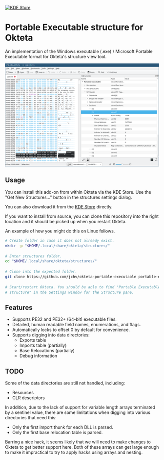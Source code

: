 [![KDE Store](https://img.shields.io/static/v1?style=fkat&message=KDE%20Store&color=1D99F3&logo=KDE&logoColor=FFFFFF&label=)](https://store.kde.org/p/1985139)

# Portable Executable structure for Okteta
An implementation of the Windows executable (.exe) / Microsoft Portable
Executable format for Okteta's structure view tool.

![Screenshot showing an executable file Okteta with the structure view.](./screenshot.png)

## Usage
You can install this add-on from within Okteta via the KDE Store. Use the
"Get New Structures..." button in the structures settings dialog.

You can also download it from the
[KDE Store](https://store.kde.org/p/1985139) directly.

If you want to install from source, you can clone this repository into the right
location and it should be picked up when you restart Okteta.

An example of how you might do this on Linux follows.

```bash
# Create folder in case it does not already exist.
mkdir -p "$HOME/.local/share/okteta/structures/"

# Enter structures folder.
cd "$HOME/.local/share/okteta/structures/"

# Clone into the expected folder.
git clone https://github.com/jchv/okteta-portable-executable portable-executable

# Start/restart Okteta. You should be able to find "Portable Executable
# structure" in the Settings window for the Structure pane.
```

## Features
- Supports PE32 and PE32+ (64-bit) executable files.
- Detailed, human readable field names, enumerations, and flags.
- Automatically locks to offset 0 by default for convenience.
- Supports digging into data directories:
  - Exports table
  - Imports table (partially)
  - Base Relocations (partially)
  - Debug information

## TODO
Some of the data directories are still not handled, including:

- Resources
- CLR descriptors

In addition, due to the lack of support for variable length arrays terminated
by a sentinel value, there are some limitations when digging into various
directories that need this:

- Only the first import thunk for each DLL is parsed.
- Only the first base relocation table is parsed.

Barring a nice hack, it seems likely that we will need to make changes to Okteta
to get better support here. Both of these arrays can get large enough to make it
impractical to try to apply hacks using arrays and nesting.
